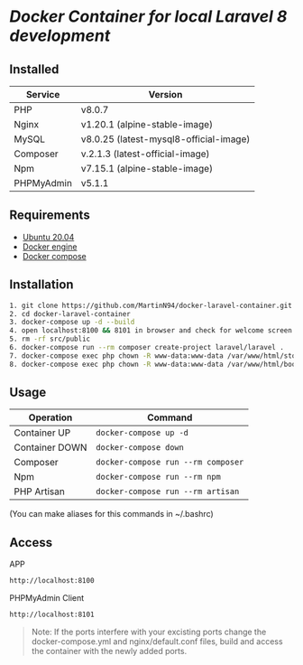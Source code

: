 # _Docker Container for local Laravel 8 development_ 


## Installed

| Service | Version |
| ------ | ------ |
| PHP | v8.0.7 |
| Nginx | v1.20.1 (alpine-stable-image) |
| MySQL | v8.0.25 (latest-mysql8-official-image) |
| Composer | v.2.1.3 (latest-official-image) |
| Npm | v7.15.1 (alpine-stable-image) |
| PHPMyAdmin | v5.1.1  |

## Requirements

- [Ubuntu 20.04](https://releases.ubuntu.com/20.04/)
- [Docker engine](https://docs.docker.com/engine/install/)
- [Docker compose](https://docs.docker.com/compose/install/)

## Installation

```sh
1. git clone https://github.com/MartinN94/docker-laravel-container.git
2. cd docker-laravel-container
3. docker-compose up -d --build
4. open localhost:8100 && 8101 in browser and check for welcome screen && phpmyadmin
5. rm -rf src/public
6. docker-compose run --rm composer create-project laravel/laravel .
7. docker-compose exec php chown -R www-data:www-data /var/www/html/storage
8. docker-compose exec php chown -R www-data:www-data /var/www/html/bootstrap/cache
```
## Usage

| Operation | Command |
| ------ | ------ |
| Container UP | `docker-compose up -d` |
| Container DOWN | `docker-compose down` |
| Composer | `docker-compose run --rm composer` |
| Npm | `docker-compose run --rm npm` |
| PHP Artisan | `docker-compose run --rm artisan` |
(You can make aliases for this commands in ~/.bashrc)

## Access

APP
```sh
http://localhost:8100
```
PHPMyAdmin Client
```sh
http://localhost:8101
```
> Note: If the ports interfere with your excisting ports change the docker-compose.yml and nginx/default.conf files, build and access the container with the newly added ports.
